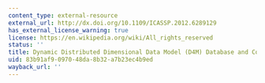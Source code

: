 ```yaml
---
content_type: external-resource
external_url: http://dx.doi.org/10.1109/ICASSP.2012.6289129
has_external_license_warning: true
license: https://en.wikipedia.org/wiki/All_rights_reserved
status: ''
title: Dynamic Distributed Dimensional Data Model (D4M) Database and Computation System
uid: 83b91af9-0970-48da-8b32-a7b23ec4b9ed
wayback_url: ''
---
```

